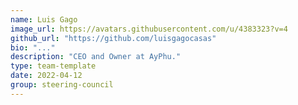 ```yaml
---
name: Luis Gago
image_url: https://avatars.githubusercontent.com/u/4383323?v=4
github_url: "https://github.com/luisgagocasas"
bio: "..."
description: "CEO and Owner at AyPhu."
type: team-template
date: 2022-04-12
group: steering-council
---
```

